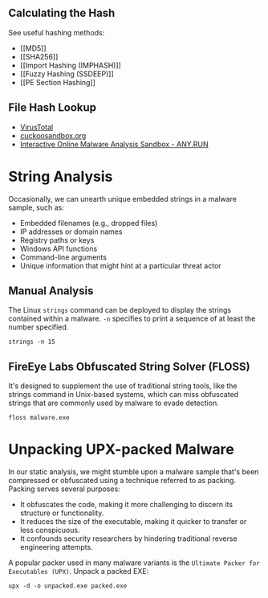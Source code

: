 
## Calculating the Hash 

See useful hashing methods:
- [[MD5]]
- [[SHA256]]
- [[Import Hashing (IMPHASH)]]
- [[Fuzzy Hashing (SSDEEP)]]
- [[PE Section Hashing]]

## File Hash Lookup

* [VirusTotal](https://www.virustotal.com/gui/home/search)
* [cuckoosandbox.org](https://cuckoosandbox.org/)
* [Interactive Online Malware Analysis Sandbox - ANY.RUN](https://app.any.run/)

# String Analysis

Occasionally, we can unearth unique embedded strings in a malware sample, such as:

- Embedded filenames (e.g., dropped files)
- IP addresses or domain names
- Registry paths or keys
- Windows API functions
- Command-line arguments
- Unique information that might hint at a particular threat actor 

## Manual Analysis

The Linux `strings` command can be deployed to display the strings contained within a malware. `-n` specifies to print a sequence of at least the number specified.

```shell-session
strings -n 15
```

## FireEye Labs Obfuscated String Solver (FLOSS)

It's designed to supplement the use of traditional string tools, like the strings command in Unix-based systems, which can miss obfuscated strings that are commonly used by malware to evade detection.

```shell-session
floss malware.exe
```


# Unpacking UPX-packed Malware

In our static analysis, we might stumble upon a malware sample that's been compressed or obfuscated using a technique referred to as packing. Packing serves several purposes:

- It obfuscates the code, making it more challenging to discern its structure or functionality.
- It reduces the size of the executable, making it quicker to transfer or less conspicuous.
- It confounds security researchers by hindering traditional reverse engineering attempts.

A popular packer used in many malware variants is the `Ultimate Packer for Executables (UPX)`.
Unpack a packed EXE:

```
upx -d -o unpacked.exe packed.exe
```